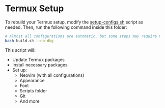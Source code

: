 # Termux Setup

To rebuild your Termux setup, modify the [setup-configs.sh](./assets/setup-configs.sh) script as needed. Then, run the following command inside this folder:

```bash
# Almost all configurations are automatic, but some steps may require manual input.
bash build.sh --no-dbg
```

This script will:
- Update Termux packages
- Install necessary packages
- Set up:
  - Neovim (with all configurations)
  - Appearance
  - Font
  - Scripts folder
  - Git
  - And more
